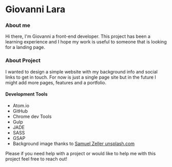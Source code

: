 # Giovanni Lara
### About me
Hi there, I'm Giovanni a front-end developer. This project has been a learning experience and I hope my work is useful to someone that is looking for a landing page.

### About Project
I wanted to design a simple website with my background info and  social links to get in touch. For now is just a single page site but in the future I might add more pages, features and a portfolio.
#### Development Tools
- Atom.io
- GitHub
- Chrome dev Tools
- Gulp
- JADE
- SASS
- GSAP
- Background image thanks to [Samuel Zeller unsplash.com](https://unsplash.com/photos/j0g8taxHZa0)

Please if you need help with a project or would like to help me with this project feel free to reach out!
